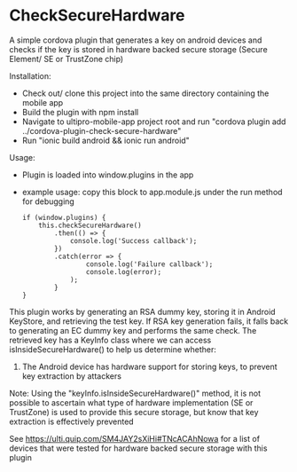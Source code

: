 # CheckSecureHardware

A simple cordova plugin that generates a key on android devices and checks if the key is stored in hardware backed secure storage (Secure Element/ SE or TrustZone chip)

Installation:
  - Check out/ clone this project into the same directory containing the mobile app
  - Build the plugin with npm install
  - Navigate to ultipro-mobile-app project root and run "cordova plugin add ../cordova-plugin-check-secure-hardware"
  - Run "ionic build android && ionic run android"

Usage:

  - Plugin is loaded into window.plugins in the app
  - example usage: copy this block to app.module.js under the run method for debugging

        if (window.plugins) {
            this.checkSecureHardware()
                .then(() => {
                    console.log('Success callback');
                })
                .catch(error => {
                        console.log('Failure callback');
                        console.log(error);
                    );
                }
        }

This plugin works by generating an RSA dummy key, storing it in Android KeyStore, and retrieving the test key.
If RSA key generation fails, it falls back to generating an EC dummy key and performs the same check.
The retrieved key has a KeyInfo class where we can access isInsideSecureHardware()
to help us determine whether:

1. The Android device has hardware support for storing keys, to prevent key extraction by attackers

Note: Using the "keyInfo.isInsideSecureHardware()" method, it is not possible to ascertain what type of hardware implementation (SE or TrustZone) is used to provide this secure storage, but know that key extraction is effectively prevented

See https://ulti.quip.com/SM4JAY2sXiHi#TNcACAhNowa for a list of devices that were tested for hardware backed secure storage with this plugin